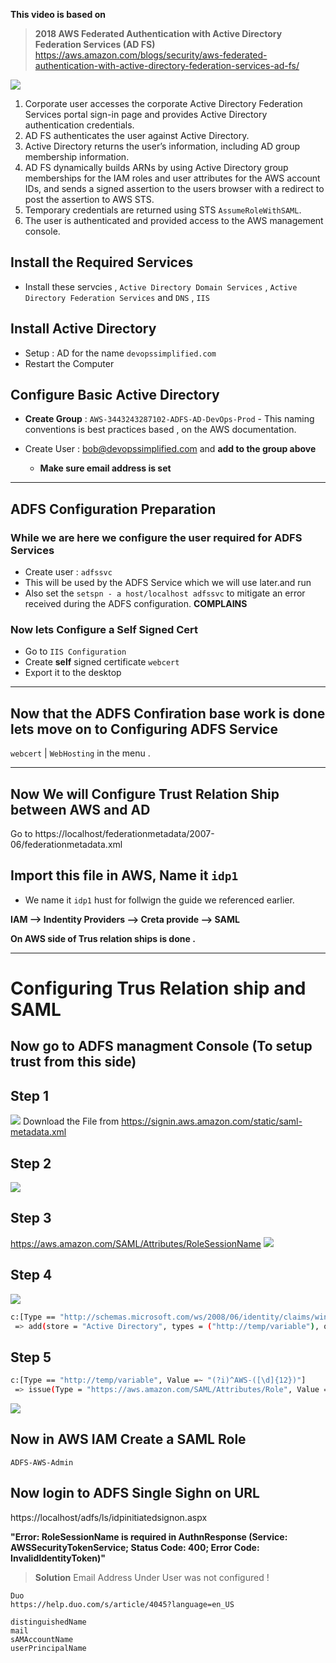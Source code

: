 
**This video is based on**

> **2018 AWS Federated Authentication with Active Directory Federation Services (AD FS)** https://aws.amazon.com/blogs/security/aws-federated-authentication-with-active-directory-federation-services-ad-fs/


![](assets/markdown-img-paste-20191124215412168.png)

1. Corporate user accesses the corporate Active Directory Federation Services portal sign-in page and provides Active Directory authentication credentials.
2. AD FS authenticates the user against Active Directory.
3. Active Directory returns the user’s information, including AD group membership information.
4. AD FS dynamically builds ARNs by using Active Directory group memberships for the IAM roles and user attributes for the AWS account IDs, and sends a signed assertion to the users browser with a redirect to post the assertion to AWS STS.
5. Temporary credentials are returned using STS `AssumeRoleWithSAML`.
6. The user is authenticated and provided access to the AWS management console.

## Install the Required Services

- Install these servcies , `Active Directory Domain Services` , `Active Directory Federation Services` and `DNS` , `IIS`

## Install Active Directory

- Setup : AD for the name `devopssimplified.com`
- Restart the Computer

## Configure Basic Active Directory

-  **Create Group** : `AWS-3443243287102-ADFS-AD-DevOps-Prod` - This naming conventions is best practices based , on the AWS documentation.

- Create User : bob@devopssimplified.com and **add to the group above**
  - **Make sure email address is set**

---
## ADFS Configuration Preparation
### While we are here we configure the user required for ADFS Services

- Create user : `adfssvc`
- This will be used by the ADFS Service which we will use later.and run
- Also set the `setspn - a host/localhost adfssvc` to mitigate an error received during the ADFS configuration. **COMPLAINS**


### Now lets Configure a Self Signed Cert

- Go to `IIS Configuration`
- Create **self** signed certificate `webcert`
- Export it to the desktop

---

## Now that the ADFS Confiration base work is done lets move on to Configuring  ADFS Service

`webcert` | `WebHosting` in the menu .

---


## Now We will Configure Trust Relation Ship between AWS and AD

Go to https://localhost/federationmetadata/2007-06/federationmetadata.xml

## Import this file in AWS, Name it `idp1`

- We name it `idp1` hust for follwign the guide we referenced earlier.

**IAM --> Indentity Providers --> Creta provide --> SAML**

**On AWS side of Trus relation ships is done .**

---
# Configuring Trus Relation ship and SAML
## Now go to ADFS managment Console (To setup trust from this side)

## Step 1

![](/assets/markdown-img-paste-20191122234850127.png)
Download the File from https://signin.aws.amazon.com/static/saml-metadata.xml

## Step 2

![](/assets/markdown-img-paste-20191122235024686.png)

## Step 3

https://aws.amazon.com/SAML/Attributes/RoleSessionName
![](/assets/markdown-img-paste-20191122235050515.png)

## Step 4

![](/assets/markdown-img-paste-20191122235242117.png)
```sh
c:[Type == "http://schemas.microsoft.com/ws/2008/06/identity/claims/windowsaccountname", Issuer == "AD AUTHORITY"]
 => add(store = "Active Directory", types = ("http://temp/variable"), query = ";tokenGroups;{0}", param = c.Value);
```
## Step 5

```sh
c:[Type == "http://temp/variable", Value =~ "(?i)^AWS-([\d]{12})"]
 => issue(Type = "https://aws.amazon.com/SAML/Attributes/Role", Value = RegExReplace(c.Value, "AWS-([\d]{12})-", "arn:aws:iam::743230357567:saml-provider/idp1,arn:aws:iam::743230357567:role/"));
```

![](/assets/markdown-img-paste-20191122235347442.png)


## Now in AWS IAM Create a SAML Role

`ADFS-AWS-Admin`

## Now login to ADFS Single Sighn on URL
https://localhost/adfs/ls/idpinitiatedsignon.aspx


**"Error: RoleSessionName is required in AuthnResponse (Service: AWSSecurityTokenService; Status Code: 400; Error Code: InvalidIdentityToken)"**

> **Solution** Email Address Under User was not configured !

```
Duo
https://help.duo.com/s/article/4045?language=en_US

distinguishedName
mail
sAMAccountName
userPrincipalName
```
